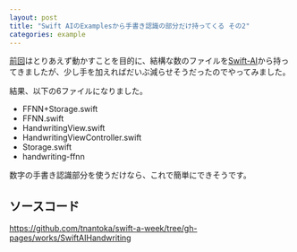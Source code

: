 ```yaml
---
layout: post
title: "Swift AIのExamplesから手書き認識の部分だけ持ってくる その2"
categories: example
---
```


[前回](/example/2016/11/26/swift-ai-handwriting.html)はとりあえず動かすことを目的に、結構な数のファイルを[Swift-AI](https://github.com/collinhundley/Swift-AI)から持ってきましたが、少し手を加えればだいぶ減らせそうだったのでやってみました。

結果、以下の6ファイルになりました。

- FFNN+Storage.swift
- FFNN.swift
- HandwritingView.swift
- HandwritingViewController.swift
- Storage.swift
- handwriting-ffnn

数字の手書き認識部分を使うだけなら、これで簡単にできそうです。

## ソースコード

<https://github.com/tnantoka/swift-a-week/tree/gh-pages/works/SwiftAIHandwriting>
